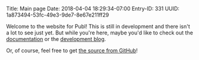 Title: Main page
Date: 2018-04-04 18:29:34-07:00
Entry-ID: 331
UUID: 1a873494-53fc-49e3-9de7-8e67e211ff29

Welcome to the website for Publ! This is still in development and there isn't a
lot to see just yet. But while you're here, maybe you'd like to check out the [documentation](/manual/)
or the [development blog](/blog/).

Or, of course, feel free to get [the source from GitHub](http://github.com/fluffy-critter/Publ)!
